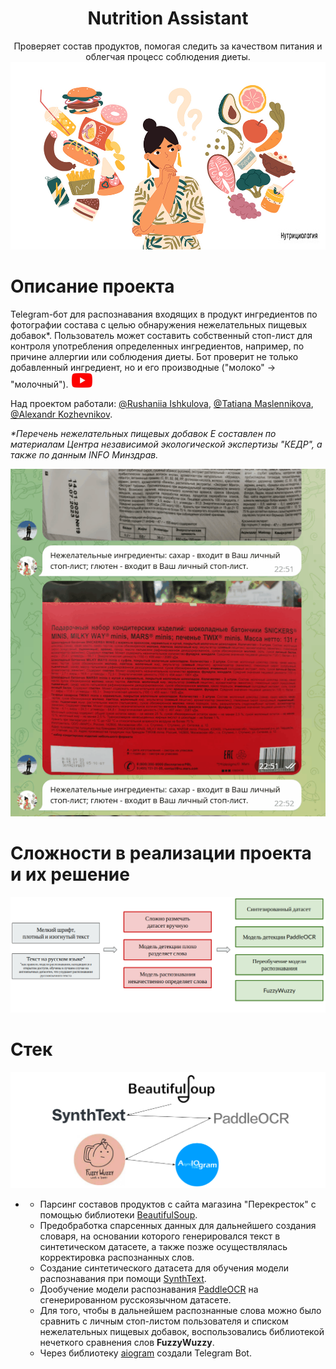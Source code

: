 <h1 align="center">Nutrition Assistant</a></h1>

<p align="center" >   
Проверяет состав продуктов, помогая следить за качеством питания и облегчая процесс соблюдения диеты. 
<img src="images/logo.jpg" alt="bash"/>
</p>

<h1 align="left">Описание проекта</a></h1>

Telegram-бот для распознавания входящих в продукт ингредиентов по фотографии состава с целью обнаружения нежелательных пищевых добавок*. Пользователь может составить собственный стоп-лист для контроля употребления определенных ингредиентов, например, по причине аллергии или соблюдения диеты. Бот проверит не только добавленный ингредиент, но и его производные ("молоко" -> "молочный"). <a href="https://youtu.be/EjCPQiNYnJo"><img src="images/YT_logo.png" alt=""></a>

Над проектом работали: [@Rushaniia Ishkulova](https://github.com/rrishkulova), [@Tatiana Maslennikova](https://github.com/Tanchik24), [@Alexandr Kozhevnikov](https://github.com/Sand478). 

*\*Перечень нежелательных пищевых добавок Е составлен по материалам Центра независимой экологической экспертизы "КЕДР", а также по данным INFO Минздрав.*

<p align="center" >   
<img src="images/gif.gif" alt="bash"/>
</p>   

<h1 align="left">Сложности в реализации проекта и их решение</a></h1> 
<p align="center" >   
<img src="images/problems.png" alt="bash"/>
</p>   

<h1 align="left">Стек</a></h1>
<p align="center" >   
<img src="images/libraries.png" alt="bash"/>
</p>   

- 
  * Парсинг составов продуктов с сайта магазина "Перекресток" с помощью библиотеки [BeautifulSoup](https://github.com/rrishkulova/Nutrition_assistant/tree/main/0.Parsing). 
  * Предобработка спарсенных данных для дальнейшего создания словаря, на основании которого генерировался текст в синтетическом датасете, а также позже осуществлялась корректировка распознанных слов.    
  * Создание синтетического датасета для обучения модели распознавания при помощи [SynthText](https://github.com/rrishkulova/Nutrition_assistant/tree/main/1.SynthText).   
  * Дообучение модели распознавания [PaddleOCR](https://github.com/rrishkulova/Nutrition_assistant/tree/main/2.PaddleOCR) на сгенерированном русскоязычном датасете.   
  * Для того, чтобы в дальнейшем распознанные слова можно было сравнить с личным стоп-листом пользователя и списком нежелательных пищевых добавок, воспользовались библиотекой нечеткого сравнения слов **FuzzyWuzzy**.    
  * Через библиотеку [aiogram](https://github.com/rrishkulova/Nutrition_assistant/tree/main/3.Bot) создали Telegram Bot.
